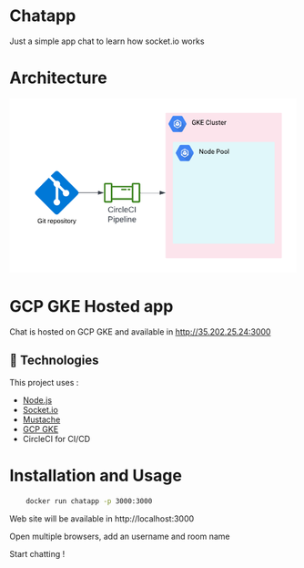 # Chatapp
Just a simple app chat to learn how socket.io works

# Architecture
![alt text](https://github.com/BadmusAnu/chatapp/blob/master/arch.png)

# GCP GKE Hosted app
Chat is hosted on GCP GKE and available in http://35.202.25.24:3000

## :rocket: Technologies

This project uses :

- [Node.js](https://nodejs.org/en/)
- [Socket.io](https://github.com/socketio/socket.io)
- [Mustache](https://github.com/janl/mustache.js)
- [GCP GKE](https://cloud.google.com/kubernetes-engine)
- CircleCI for CI/CD


# Installation and Usage
```bash
    docker run chatapp -p 3000:3000
```
Web site will be available in http://localhost:3000

Open multiple browsers, add an username and room name 

Start chatting !
